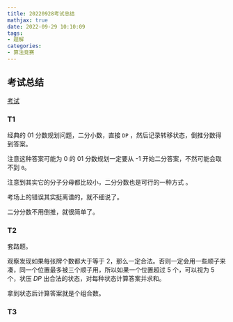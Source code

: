 ```yaml
---
title: 20220928考试总结
mathjax: true
date: 2022-09-29 10:10:09
tags:
- 题解
categories:
- 算法竞赛
---
```


## 考试总结

[考试](https://local.cwoi.com.cn:8443/contest/C0127)

### T1

经典的 01 分数规划问题，二分小数，直接 `DP` ，然后记录转移状态，倒推分数得到答案。

注意这种答案可能为 0 的 01 分数规划一定要从 -1 开始二分答案，不然可能会取不到 `0`。

注意到其实它的分子分母都比较小，二分分数也是可行的一种方式 。

考场上的错误其实挺离谱的，就不细说了。

二分分数不用倒推，就很简单了。

### T2

套路题。

观察发现如果每张牌个数都大于等于 $2$，那么一定合法。否则一定会用一些顺子来凑，同一个位置最多被三个顺子用，所以如果一个位置超过 $5$ 个，可以视为 $5$ 个，状压 $DP$ 出合法的状态，对每种状态计算答案并求和。

拿到状态后计算答案就是个组合数。

### T3

